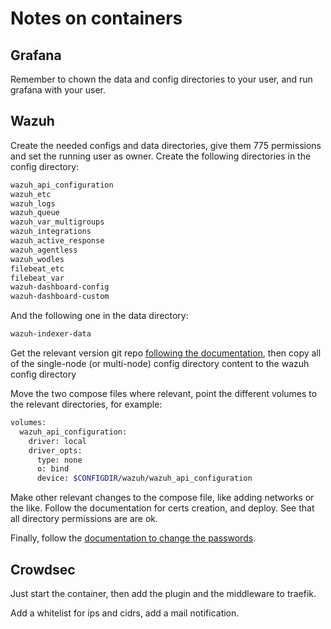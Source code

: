 # Notes on containers

## Grafana

Remember to chown the data and config directories to your user, and run grafana with your user.

## Wazuh

Create the needed configs and data directories, give them 775 permissions and set the running user as owner.
Create the following directories in the config directory:

```bash
wazuh_api_configuration
wazuh_etc
wazuh_logs
wazuh_queue
wazuh_var_multigroups
wazuh_integrations
wazuh_active_response
wazuh_agentless
wazuh_wodles
filebeat_etc
filebeat_var
wazuh-dashboard-config
wazuh-dashboard-custom
```

And the following one in the data directory:

```bash
wazuh-indexer-data
```

Get the relevant version git repo [following the documentation](https://documentation.wazuh.com/current/deployment-options/docker/wazuh-container.html), then copy all of the single-node (or multi-node) config directory content to the wazuh config directory

Move the two compose files where relevant, point the different volumes to the relevant directories, for example:

```bash
volumes:
  wazuh_api_configuration:
    driver: local
    driver_opts:
      type: none
      o: bind
      device: $CONFIGDIR/wazuh/wazuh_api_configuration
```

Make other relevant changes to the compose file, like adding networks or the like.
Follow the documentation for certs creation, and deploy. See that all directory permissions are are ok.

Finally, follow the [documentation to change the passwords](https://documentation.wazuh.com/current/deployment-options/docker/wazuh-container.html#change-pwd-existing-usr).

## Crowdsec

Just start the container, then add the plugin and the middleware to traefik.

Add a whitelist for ips and cidrs, add a mail notification.

